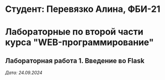 # Студент: Перевязко Алина, ФБИ-21

# Лабораторные по второй части курса "WEB-программирование"

## Лабораторная работа 1. Введение во Flask

*Дата: 24.09.2024*
